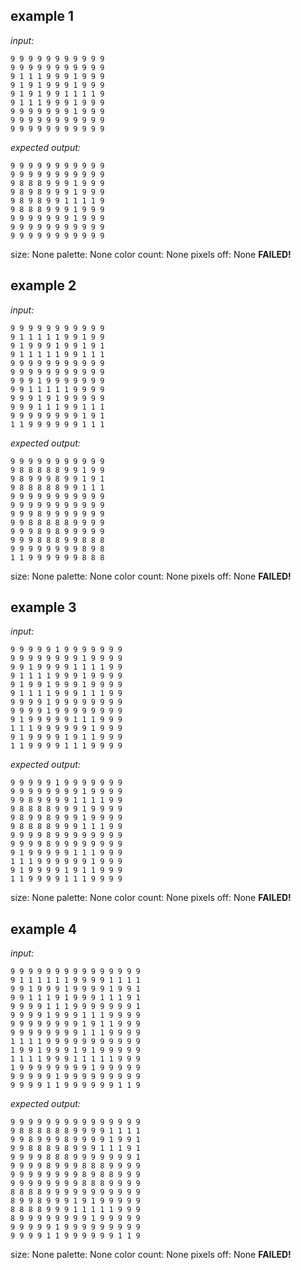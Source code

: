 
## example 1
*input:*
```
9 9 9 9 9 9 9 9 9 9 9
9 9 9 9 9 9 9 9 9 9 9
9 1 1 1 9 9 9 1 9 9 9
9 1 9 1 9 9 9 1 9 9 9
9 1 9 1 9 9 1 1 1 1 9
9 1 1 1 9 9 9 1 9 9 9
9 9 9 9 9 9 9 1 9 9 9
9 9 9 9 9 9 9 9 9 9 9
9 9 9 9 9 9 9 9 9 9 9
```
*expected output:*
```
9 9 9 9 9 9 9 9 9 9 9
9 9 9 9 9 9 9 9 9 9 9
9 8 8 8 9 9 9 1 9 9 9
9 8 9 8 9 9 9 1 9 9 9
9 8 9 8 9 9 1 1 1 1 9
9 8 8 8 9 9 9 1 9 9 9
9 9 9 9 9 9 9 1 9 9 9
9 9 9 9 9 9 9 9 9 9 9
9 9 9 9 9 9 9 9 9 9 9
```
size: None
palette: None
color count: None
pixels off: None
**FAILED!**

## example 2
*input:*
```
9 9 9 9 9 9 9 9 9 9 9
9 1 1 1 1 1 9 9 1 9 9
9 1 9 9 9 1 9 9 1 9 1
9 1 1 1 1 1 9 9 1 1 1
9 9 9 9 9 9 9 9 9 9 9
9 9 9 9 9 9 9 9 9 9 9
9 9 9 1 9 9 9 9 9 9 9
9 9 1 1 1 1 1 9 9 9 9
9 9 9 1 9 1 9 9 9 9 9
9 9 9 1 1 1 9 9 1 1 1
9 9 9 9 9 9 9 9 1 9 1
1 1 9 9 9 9 9 9 1 1 1
```
*expected output:*
```
9 9 9 9 9 9 9 9 9 9 9
9 8 8 8 8 8 9 9 1 9 9
9 8 9 9 9 8 9 9 1 9 1
9 8 8 8 8 8 9 9 1 1 1
9 9 9 9 9 9 9 9 9 9 9
9 9 9 9 9 9 9 9 9 9 9
9 9 9 8 9 9 9 9 9 9 9
9 9 8 8 8 8 8 9 9 9 9
9 9 9 8 9 8 9 9 9 9 9
9 9 9 8 8 8 9 9 8 8 8
9 9 9 9 9 9 9 9 8 9 8
1 1 9 9 9 9 9 9 8 8 8
```
size: None
palette: None
color count: None
pixels off: None
**FAILED!**

## example 3
*input:*
```
9 9 9 9 9 1 9 9 9 9 9 9 9
9 9 9 9 9 9 9 9 1 9 9 9 9
9 9 1 9 9 9 9 1 1 1 1 9 9
9 1 1 1 1 9 9 9 1 9 9 9 9
9 1 9 9 1 9 9 9 1 9 9 9 9
9 1 1 1 1 9 9 9 1 1 1 9 9
9 9 9 9 1 9 9 9 9 9 9 9 9
9 9 9 9 1 9 9 9 9 9 9 9 9
9 1 9 9 9 9 9 1 1 1 9 9 9
1 1 1 9 9 9 9 9 9 1 9 9 9
9 1 9 9 9 9 1 9 1 1 9 9 9
1 1 9 9 9 9 1 1 1 9 9 9 9
```
*expected output:*
```
9 9 9 9 9 1 9 9 9 9 9 9 9
9 9 9 9 9 9 9 9 1 9 9 9 9
9 9 8 9 9 9 9 1 1 1 1 9 9
9 8 8 8 8 9 9 9 1 9 9 9 9
9 8 9 9 8 9 9 9 1 9 9 9 9
9 8 8 8 8 9 9 9 1 1 1 9 9
9 9 9 9 8 9 9 9 9 9 9 9 9
9 9 9 9 8 9 9 9 9 9 9 9 9
9 1 9 9 9 9 9 1 1 1 9 9 9
1 1 1 9 9 9 9 9 9 1 9 9 9
9 1 9 9 9 9 1 9 1 1 9 9 9
1 1 9 9 9 9 1 1 1 9 9 9 9
```
size: None
palette: None
color count: None
pixels off: None
**FAILED!**

## example 4
*input:*
```
9 9 9 9 9 9 9 9 9 9 9 9 9 9 9
9 1 1 1 1 1 1 9 9 9 9 1 1 1 1
9 9 1 9 9 9 1 9 9 9 9 1 9 9 1
9 9 1 1 1 9 1 9 9 9 1 1 1 9 1
9 9 9 9 1 1 1 9 9 9 9 9 9 9 1
9 9 9 9 1 9 9 9 1 1 1 9 9 9 9
9 9 9 9 9 9 9 9 1 9 1 1 9 9 9
9 9 9 9 9 9 9 9 1 1 1 9 9 9 9
1 1 1 1 9 9 9 9 9 9 9 9 9 9 9
1 9 9 1 9 9 9 1 9 1 9 9 9 9 9
1 1 1 1 9 9 9 1 1 1 1 1 9 9 9
1 9 9 9 9 9 9 9 9 1 9 9 9 9 9
9 9 9 9 9 1 9 9 9 9 9 9 9 9 9
9 9 9 9 1 1 9 9 9 9 9 9 1 1 9
```
*expected output:*
```
9 9 9 9 9 9 9 9 9 9 9 9 9 9 9
9 8 8 8 8 8 8 9 9 9 9 1 1 1 1
9 9 8 9 9 9 8 9 9 9 9 1 9 9 1
9 9 8 8 8 9 8 9 9 9 1 1 1 9 1
9 9 9 9 8 8 8 9 9 9 9 9 9 9 1
9 9 9 9 8 9 9 9 8 8 8 9 9 9 9
9 9 9 9 9 9 9 9 8 9 8 8 9 9 9
9 9 9 9 9 9 9 9 8 8 8 9 9 9 9
8 8 8 8 9 9 9 9 9 9 9 9 9 9 9
8 9 9 8 9 9 9 1 9 1 9 9 9 9 9
8 8 8 8 9 9 9 1 1 1 1 1 9 9 9
8 9 9 9 9 9 9 9 9 1 9 9 9 9 9
9 9 9 9 9 1 9 9 9 9 9 9 9 9 9
9 9 9 9 1 1 9 9 9 9 9 9 1 1 9
```
size: None
palette: None
color count: None
pixels off: None
**FAILED!**
